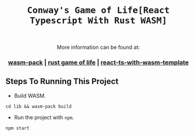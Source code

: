 <div align="center">

  <h1><code>Conway's Game of Life[React Typescript With Rust WASM]</code></h1>

<strong>


</strong>
<br/>

<p>
More information can be found at:
</p>

<h3>
<a href="https://github.com/rustwasm/wasm-pack">wasm-pack</a>
<span> | </span>
<a href="https://github.com/rustwasm/wasm_game_of_life">rust game of life</a>
<span> | </span>
<a href="https://github.com/Creskendoll/react-ts-with-wasm-template">react-ts-with-wasm-template</a>
</h3>
</div>


## Steps To Running This Project

- Build WASM.

```
cd lib && wasm-pack build
```
- Run the project with `npm`.

```
npm start
```
